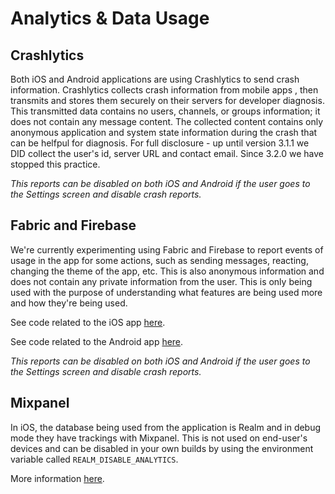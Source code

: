 # Analytics & Data Usage

## Crashlytics

Both iOS and Android applications are using Crashlytics to send crash information. Crashlytics collects crash information from mobile apps , then transmits and stores them securely on their servers for developer diagnosis. This transmitted data contains no users, channels, or groups information; it does not contain any message content. The collected content contains only anonymous application and system state information during the crash that can be helfpul for diagnosis. For full disclosure - up until version 3.1.1 we DID collect the user's id, server URL and contact email. Since 3.2.0 we have stopped this practice.

_This reports can be disabled on both iOS and Android if the user goes to the Settings screen and disable crash reports._

## Fabric and Firebase

We're currently experimenting using Fabric and Firebase to report events of usage in the app for some actions, such as sending messages, reacting, changing the theme of the app, etc. This is also anonymous information and does not contain any private information from the user. This is only being used with the purpose of understanding what features are being used more and how they're being used.

See code related to the iOS app [here](https://github.com/RocketChat/Rocket.Chat.iOS/blob/develop/Rocket.Chat/Managers/AnalyticsManager.swift).

See code related to the Android app [here](https://github.com/RocketChat/Rocket.Chat.Android/blob/develop/app/src/main/java/chat/rocket/android/analytics/AnalyticsManager.kt).

_This reports can be disabled on both iOS and Android if the user goes to the Settings screen and disable crash reports._

## Mixpanel

In iOS, the database being used from the application is Realm and in debug mode they have trackings with Mixpanel. This is not used on end-user's devices and can be disabled in your own builds by using the environment variable called `REALM_DISABLE_ANALYTICS`.

More information [here](https://github.com/realm/realm-cocoa/blob/dbd9284440827f085108d5e12c03fdca1db4fd56/Realm/RLMAnalytics.hpp#L23-L25).

